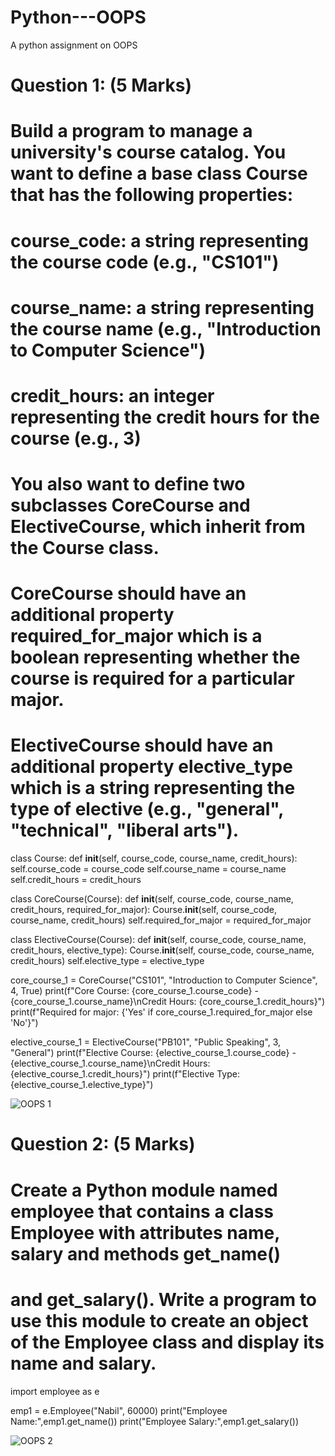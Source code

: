 # Python---OOPS

A python assignment on OOPS

# Question 1: (5 Marks)
# Build a program to manage a university's course catalog. You want to define a base class Course that has the following properties:
# course_code: a string representing the course code (e.g., "CS101")
# course_name: a string representing the course name (e.g., "Introduction to Computer Science")
# credit_hours: an integer representing the credit hours for the course (e.g., 3)
# You also want to define two subclasses CoreCourse and ElectiveCourse, which inherit from the Course class.
# CoreCourse should have an additional property required_for_major which is a boolean representing whether the course is required for a particular major.
# ElectiveCourse should have an additional property elective_type which is a string representing the type of elective (e.g., "general", "technical", "liberal arts").


class Course:
    def __init__(self, course_code, course_name, credit_hours):
        self.course_code = course_code
        self.course_name = course_name
        self.credit_hours = credit_hours

class CoreCourse(Course):
    def __init__(self, course_code, course_name, credit_hours, required_for_major):
        Course.__init__(self, course_code, course_name, credit_hours)
        self.required_for_major = required_for_major

class ElectiveCourse(Course):
    def __init__(self, course_code, course_name, credit_hours, elective_type):
        Course.__init__(self, course_code, course_name, credit_hours)
        self.elective_type = elective_type

core_course_1 = CoreCourse("CS101", "Introduction to Computer Science", 4, True)
print(f"Core Course: {core_course_1.course_code} - {core_course_1.course_name}\nCredit Hours: {core_course_1.credit_hours}")
print(f"Required for major: {'Yes' if core_course_1.required_for_major else 'No'}")

elective_course_1 = ElectiveCourse("PB101", "Public Speaking", 3, "General")
print(f"Elective Course: {elective_course_1.course_code} - {elective_course_1.course_name}\nCredit Hours: {elective_course_1.credit_hours}")
print(f"Elective Type: {elective_course_1.elective_type}")



![OOPS 1](https://github.com/user-attachments/assets/ae57d5ae-0814-40e9-b3d8-9884b5482883)



# Question 2: (5 Marks)
# Create a Python module named employee that contains a class Employee with attributes name, salary and methods get_name()
# and get_salary(). Write a program to use this module to create an object of the Employee class and display its name and salary.

import employee as e

emp1 = e.Employee("Nabil", 60000)
print("Employee Name:",emp1.get_name())
print("Employee Salary:",emp1.get_salary())



![OOPS 2](https://github.com/user-attachments/assets/d53971f4-de9b-417a-9c56-36c3c6683aa1)

